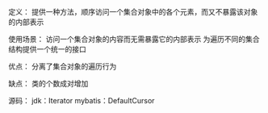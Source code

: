 定义：
    提供一种方法，顺序访问一个集合对象中的各个元素，而又不暴露该对象的内部表示
    
使用场景：
    访问一个集合对象的内容而无需暴露它的内部表示
    为遍历不同的集合结构提供一个统一的接口

优点：
    分离了集合对象的遍历行为
    
缺点：
    类的个数成对增加
    
源码：
    jdk：Iterator
    mybatis：DefaultCursor